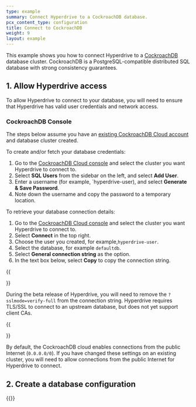 ```yaml
---
type: example
summary: Connect Hyperdrive to a CockroachDB database.
pcx_content_type: configuration
title: Connect to CockroachDB
weight: 9
layout: example
---
```


This example shows you how to connect Hyperdrive to a [CockroachDB](https://www.cockroachlabs.com/) database cluster. CockroachDB is a PostgreSQL-compatible distributed SQL database with strong consistency guarantees.

## 1. Allow Hyperdrive access

To allow Hyperdrive to connect to your database, you will need to ensure that Hyperdrive has valid user credentials and network access.

### CockroachDB Console

The steps below assume you have an [existing CockroachDB Cloud account](https://www.cockroachlabs.com/docs/cockroachcloud/quickstart) and database cluster created.

To create and/or fetch your database credentials:

1. Go to the [CockroachDB Cloud console](https://cockroachlabs.cloud/clusters) and select the cluster you want Hyperdrive to connect to.
2. Select **SQL Users** from the sidebar on the left, and select **Add User**.
3. Enter a username (for example, `hyperdrive-user), and select **Generate & Save Password**.
4. Note down the username and copy the password to a temporary location.

To retrieve your database connection details:

1. Go to the [CockroachDB Cloud console](https://cockroachlabs.cloud/clusters) and select the cluster you want Hyperdrive to connect to.
2. Select **Connect** in the top right.
3. Choose the user you created, for example,`hyperdrive-user`.
4. Select the database, for example `defaultdb`.
5. Select **General connection string** as the option.
6. In the text box below, select **Copy** to copy the connection string.

{{<Aside type="note">}}

During the beta release of Hyperdrive, you will need to remove the `?sslmode=verify-full` from the connection string. Hyperdrive requires TLS/SSL to connect to an upstream database, but does not yet support client CAs.

{{</Aside>}}

By default, the CockroachDB cloud enables connections from the public Internet (`0.0.0.0/0`). If you have changed these settings on an existing cluster, you will need to allow connections from the public Internet for Hyperdrive to connect.

## 2. Create a database configuration

{{<render file="_create-hyperdrive-config.md">}}